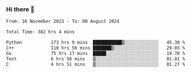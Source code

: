 ### Hi there 👋

<!--
**floyiac/floyiac** is a ✨ _special_ ✨ repository because its `README.md` (this file) appears on your GitHub profile.

Here are some ideas to get you started:

- 🔭 I’m currently working on ...
- 🌱 I’m currently learning ...
- 👯 I’m looking to collaborate on ...
- 🤔 I’m looking for help with ...
- 💬 Ask me about ...
- 📫 How to reach me: ...
- 😄 Pronouns: ...
- ⚡ Fun fact: ...
-->

<!--START_SECTION:waka-->

```txt
From: 16 November 2023 - To: 08 August 2024

Total Time: 382 hrs 4 mins

Python           173 hrs 9 mins  ███████████▒░░░░░░░░░░░░░   45.30 %
C++              110 hrs 56 mins ███████▒░░░░░░░░░░░░░░░░░   29.03 %
Go               75 hrs 17 mins  █████░░░░░░░░░░░░░░░░░░░░   19.70 %
Text             6 hrs 56 mins   ▒░░░░░░░░░░░░░░░░░░░░░░░░   01.81 %
C                4 hrs 51 mins   ▒░░░░░░░░░░░░░░░░░░░░░░░░   01.27 %
```

<!--END_SECTION:waka-->

